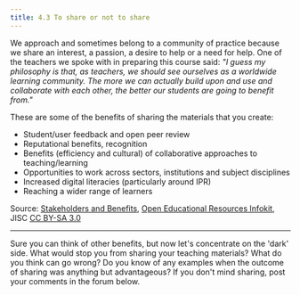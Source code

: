 ```yaml
---
title: 4.3 To share or not to share
---
```


We approach and sometimes belong to a community of practice because we share an interest, a passion, a desire to help or a need for help. One of the teachers we spoke with in preparing this course said: *"I guess my philosophy is that, as teachers, we should see ourselves as a worldwide learning community. The more we can actually build upon and use and collaborate with each other, the better our students are going to benefit from."*

These are some of the benefits of sharing the materials that you create:

 - Student/user feedback and open peer review
 - Reputational benefits, recognition
 - Benefits (efficiency and cultural) of collaborative approaches to
   teaching/learning
 - Opportunities to work across sectors, institutions and subject
   disciplines
 - Increased digital literacies (particularly around IPR)
 - Reaching a wider range of learners

Source: [Stakeholders and Benefits][1], [Open Educational Resources Infokit][2], JISC [CC BY-SA 3.0][3]


----------


Sure you can think of other benefits, but now let's concentrate on the 'dark' side. What would stop you from sharing your teaching materials? What do you think can go wrong? Do you know of any examples when the outcome of sharing was anything but advantageous? If you don't mind sharing, post your comments in the forum below.


  [1]: https://openeducationalresources.pbworks.com/w/page/24838012/Stakeholders%20and%20benefits
  [2]: https://openeducationalresources.pbworks.com/w/page/26935371/Purpose%20of%20the%20OER%20infoKit
  [3]: http://creativecommons.org/licenses/by-sa/3.0/
